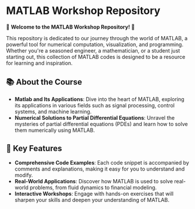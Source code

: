 # MATLAB Workshop Repository

🌟 **Welcome to the MATLAB Workshop Repository!** 🌟

This repository is dedicated to our journey through the world of MATLAB, a powerful tool for numerical computation, visualization, and programming. Whether you're a seasoned engineer, a mathematician, or a student just starting out, this collection of MATLAB codes is designed to be a resource for learning and inspiration.

## 📚 About the Course

- **Matlab and Its Applications**: Dive into the heart of MATLAB, exploring its applications in various fields such as signal processing, control systems, and machine learning.
- **Numerical Solutions to Partial Differential Equations**: Unravel the mysteries of partial differential equations (PDEs) and learn how to solve them numerically using MATLAB.

## 🚀 Key Features

- **Comprehensive Code Examples**: Each code snippet is accompanied by comments and explanations, making it easy for you to understand and modify.
- **Real-World Applications**: Discover how MATLAB is used to solve real-world problems, from fluid dynamics to financial modeling.
- **Interactive Workshops**: Engage with hands-on exercises that will sharpen your skills and deepen your understanding of MATLAB.
